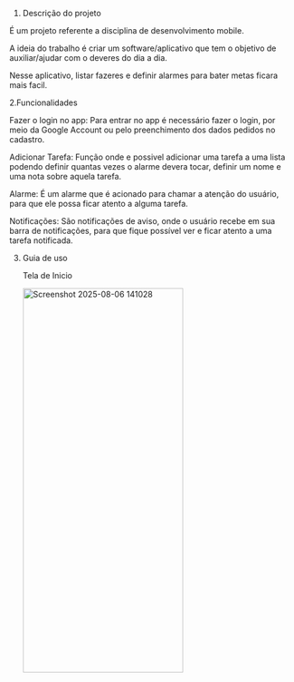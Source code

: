 1. Descrição do projeto

É um projeto referente a disciplina de desenvolvimento mobile.

A ideia do trabalho é criar um software/aplicativo que tem o objetivo de auxiliar/ajudar com o deveres do dia a dia.

Nesse aplicativo, listar fazeres e definir alarmes para bater metas ficara mais facil.

2.Funcionalidades

Fazer o login no app: Para entrar no app é necessário fazer o login, por meio da Google Account ou pelo preenchimento dos dados pedidos no cadastro.

Adicionar Tarefa: Função onde e possivel adicionar uma tarefa a uma lista podendo definir quantas vezes o alarme devera tocar, definir um nome e uma nota sobre aquela tarefa.

Alarme: É um alarme que é acionado para chamar a atenção do usuário, para que ele possa ficar atento a alguma tarefa.

Notificações: São notificações de aviso, onde o usuário recebe em sua barra de notificações, para que fique possível ver e ficar atento a uma tarefa notificada.

3. Guia de uso

   Tela de Inicio

   <img width="283" height="678" alt="Screenshot 2025-08-06 141028" src="https://github.com/user-attachments/assets/25393b05-9450-4594-a0b5-9c7e725c21b5" />


